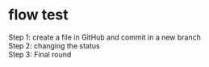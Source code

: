 # flow test
Step 1: create a file in GitHub and commit in a new branch\
Step 2: changing the status\
Step 3: Final round
